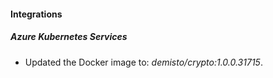 #### Integrations
##### Azure Kubernetes Services
- Updated the Docker image to: *demisto/crypto:1.0.0.31715*.
